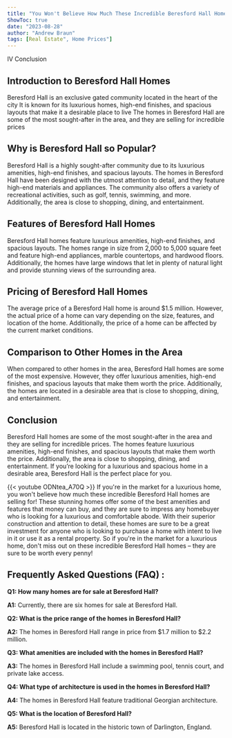 ```yaml
---
title: "You Won't Believe How Much These Incredible Beresford Hall Homes Are Selling For!"
ShowToc: true 
date: "2023-08-28"
author: "Andrew Braun" 
tags: [Real Estate", Home Prices"]
---
```

IV Conclusion

## Introduction to Beresford Hall Homes

Beresford Hall is an exclusive gated community located in the heart of the city It is known for its luxurious homes, high-end finishes, and spacious layouts that make it a desirable place to live The homes in Beresford Hall are some of the most sought-after in the area, and they are selling for incredible prices

## Why is Beresford Hall so Popular?

Beresford Hall is a highly sought-after community due to its luxurious amenities, high-end finishes, and spacious layouts. The homes in Beresford Hall have been designed with the utmost attention to detail, and they feature high-end materials and appliances. The community also offers a variety of recreational activities, such as golf, tennis, swimming, and more. Additionally, the area is close to shopping, dining, and entertainment.

## Features of Beresford Hall Homes

Beresford Hall homes feature luxurious amenities, high-end finishes, and spacious layouts. The homes range in size from 2,000 to 5,000 square feet and feature high-end appliances, marble countertops, and hardwood floors. Additionally, the homes have large windows that let in plenty of natural light and provide stunning views of the surrounding area.

## Pricing of Beresford Hall Homes

The average price of a Beresford Hall home is around $1.5 million. However, the actual price of a home can vary depending on the size, features, and location of the home. Additionally, the price of a home can be affected by the current market conditions.

## Comparison to Other Homes in the Area

When compared to other homes in the area, Beresford Hall homes are some of the most expensive. However, they offer luxurious amenities, high-end finishes, and spacious layouts that make them worth the price. Additionally, the homes are located in a desirable area that is close to shopping, dining, and entertainment.

## Conclusion

Beresford Hall homes are some of the most sought-after in the area and they are selling for incredible prices. The homes feature luxurious amenities, high-end finishes, and spacious layouts that make them worth the price. Additionally, the area is close to shopping, dining, and entertainment. If you’re looking for a luxurious and spacious home in a desirable area, Beresford Hall is the perfect place for you.

{{< youtube ODNtea_A70Q >}} 
If you're in the market for a luxurious home, you won't believe how much these incredible Beresford Hall homes are selling for! These stunning homes offer some of the best amenities and features that money can buy, and they are sure to impress any homebuyer who is looking for a luxurious and comfortable abode. With their superior construction and attention to detail, these homes are sure to be a great investment for anyone who is looking to purchase a home with intent to live in it or use it as a rental property. So if you're in the market for a luxurious home, don't miss out on these incredible Beresford Hall homes – they are sure to be worth every penny!

## Frequently Asked Questions (FAQ) :
**Q1: How many homes are for sale at Beresford Hall?**

**A1:** Currently, there are six homes for sale at Beresford Hall.

**Q2: What is the price range of the homes in Beresford Hall?**

**A2:** The homes in Beresford Hall range in price from $1.7 million to $2.2 million.

**Q3: What amenities are included with the homes in Beresford Hall?**

**A3:** The homes in Beresford Hall include a swimming pool, tennis court, and private lake access.

**Q4: What type of architecture is used in the homes in Beresford Hall?**

**A4:** The homes in Beresford Hall feature traditional Georgian architecture.

**Q5: What is the location of Beresford Hall?**

**A5:** Beresford Hall is located in the historic town of Darlington, England.



